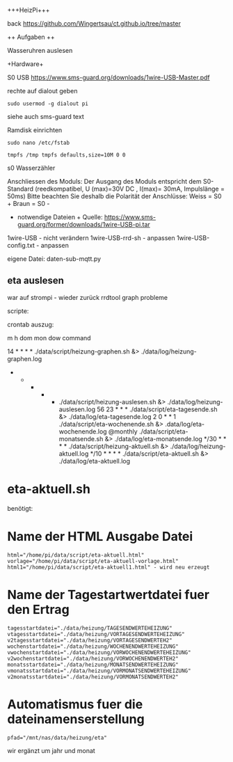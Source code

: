 +++HeizPi+++

back <https://github.com/Wingertsau/ct.github.io/tree/master>

++ Aufgaben ++

Wasseruhren auslesen


+Hardware+

S0 USB
<https://www.sms-guard.org/downloads/1wire-USB-Master.pdf>

rechte auf dialout geben

    sudo usermod -g dialout pi
    
siehe auch sms-guard text

Ramdisk einrichten

    sudo nano /etc/fstab

    tmpfs /tmp tmpfs defaults,size=10M 0 0
    
s0 Wasserzähler

Anschliessen des Moduls:
Der Ausgang des Moduls entspricht dem S0-Standard (reedkompatibel, U (max)=30V DC , I(max)= 30mA, Impulslänge = 50ms)
Bitte beachten Sie deshalb die Polarität der Anschlüsse:
Weiss = S0 +
Braun = S0 -


+ notwendige Dateien +
Quelle: 
https://www.sms-guard.org/former/downloads/1wire-USB-pi.tar

1wire-USB - nicht verändern
1wire-USB-rrd-sh - anpassen
1wire-USB-config.txt - anpassen 

eigene Datei:
daten-sub-mqtt.py 



## eta auslesen
war auf strompi - wieder zurück rrdtool graph probleme


scripte:

crontab auszug:

m h  dom mon dow   command

14 * * * * ./data/script/heizung-graphen.sh &> ./data/log/heizung-graphen.log
* * * * * ./data/script/heizung-auslesen.sh &> ./data/log/heizung-auslesen.log
56 23 * * * ./data/script/eta-tagesende.sh &> ./data/log/eta-tagesende.log
2 0 * * 1 ./data/script/eta-wochenende.sh &> .data/log/eta-wochenende.log
@monthly ./data/script/eta-monatsende.sh &> ./data/log/eta-monatsende.log
*/30 * * * * ./data/script/heizung-aktuell.sh &> ./data/log/heizung-aktuell.log
*/10 * * * * ./data/script/eta-aktuell.sh &> ./data/log/eta-aktuell.log


# eta-aktuell.sh
benötigt:

# Name der HTML Ausgabe Datei
    html="/home/pi/data/script/eta-aktuell.html"
    vorlage="/home/pi/data/script/eta-aktuell-vorlage.html"
    html1="/home/pi/data/script/eta-aktuell1.html" - wird neu erzeugt


# Name der Tagestartwertdatei fuer den Ertrag
    tagesstartdatei="./data/heizung/TAGESENDWERTEHEIZUNG"
    vtagesstartdatei="./data/heizung/VORTAGESENDWERTEHEIZUNG"
    v2tagesstartdatei="./data/heizung/VORTAGESENDWERTEH2"
    wochenstartdatei="./data/heizung/WOCHENENDWERTEHEIZUNG"
    vwochenstartdatei="./data/heizung/VORWOCHENENDWERTEHEIZUNG"
    v2wochenstartdatei="./data/heizung/VORWOCHENENDWERTEH2"
    monatsstartdatei="./data/heizung/MONATSENDWERTEHEIZUNG"
    vmonatsstartdatei="./data/heizung/VORMONATSENDWERTEHEIZUNG"
    v2monatsstartdatei="./data/heizung/VORMONATSENDWERTEH2"

#  Automatismus fuer die dateinamenserstellung 

    pfad="/mnt/nas/data/heizung/eta"

wir ergänzt um jahr und monat



